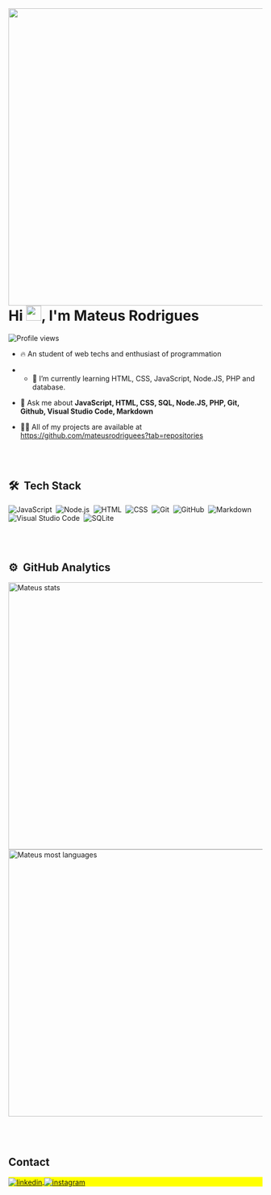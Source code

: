 <img align="right" height="590em" src="https://raw.githubusercontent.com/gist/mateusrodriguees/6f6bf1161dd69c13a5921ce699a73cc2/raw/673ce2a90530ce7369e2f6ac8e518624f94ec445/githubcard.svg"/>
<h1 align="left">Hi <img src="https://raw.githubusercontent.com/kaueMarques/kaueMarques/master/hi.gif" height="30px">, I'm Mateus Rodrigues</h1>

<p align="left"> <img src="https://komarev.com/ghpvc/?username=mateusrodriguees&color=yellow" alt="Profile views" /> </p>

- 🔥 An student of web techs and enthusiast of programmation

- - 🌱 I’m currently learning HTML, CSS, JavaScript, Node.JS, PHP and database.

- 💬 Ask me about **JavaScript, HTML, CSS, SQL, Node.JS, PHP, Git, Github, Visual Studio Code, Markdown**

- 👨‍💻 All of my projects are available at https://github.com/mateusrodriguees?tab=repositories



<br><br>

## 🛠 &nbsp;Tech Stack

![JavaScript](https://img.shields.io/badge/-JavaScript-05122A?style=flat&logo=javascript)&nbsp;
![Node.js](https://img.shields.io/badge/-Node.js-05122A?style=flat&logo=node.js)&nbsp;
![HTML](https://img.shields.io/badge/-HTML-05122A?style=flat&logo=HTML5)&nbsp;
![CSS](https://img.shields.io/badge/-CSS-05122A?style=flat&logo=CSS3&logoColor=1572B6)&nbsp;
![Git](https://img.shields.io/badge/-Git-05122A?style=flat&logo=git)&nbsp;
![GitHub](https://img.shields.io/badge/-GitHub-05122A?style=flat&logo=github)&nbsp;
![Markdown](https://img.shields.io/badge/-Markdown-05122A?style=flat&logo=markdown)&nbsp;
![Visual Studio Code](https://img.shields.io/badge/-Visual%20Studio%20Code-05122A?style=flat&logo=visual-studio-code&logoColor=007ACC)&nbsp;
![SQLite](https://img.shields.io/badge/-SQLite-05122A?style=flat&logo=sqlite)&nbsp;

<br><br>

## ⚙️ &nbsp;GitHub Analytics

<p align="left">
<img width="530em" src="https://github-readme-stats.vercel.app/api?username=mateusrodriguees&show_icons=true&theme=vision-friendly-dark" alt="Mateus stats"/>
<img width="530em" src="https://github-readme-stats.vercel.app/api/top-langs/?username=mateusrodriguees&layout=compact&theme=vision-friendly-dark" alt="Mateus most languages"/>
</p>


<br><br>

## Contact

<p align="left" style="background:yellow">
<a href="[https://linkedin.com/in/maykbrito](https://www.linkedin.com/in/mateus-da-silva-rodriguees/)" target="_blank">
  <img align="center" src="https://img.shields.io/badge/-Mateus Rodrigues-05122A?style=flat&logo=linkedin" alt="linkedin"/>
</a>
<a href="https://instagram.com/it.mateus" target="_blank">
 <img align="center" src="https://img.shields.io/badge/-Mateus Rodrigues-05122A?style=flat&logo=instagram" alt="instagram"/>
</a>
</p>

